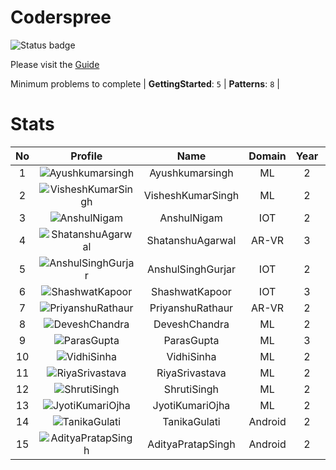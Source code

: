 
Coderspree
==========


![Status badge](https://github.com/InnogeeksOrganization/coderspree/actions/workflows/checkSubmission.yml/badge.svg)  


Please visit the [Guide](./Guide/README.md)  


Minimum problems to complete | **GettingStarted**: `5` | **Patterns**: `8` |   

# Stats
  

|No|Profile|Name|Domain|Year|Solved|
| :---: | :---: | :---: | :---: | :---: | :---: |
|1|![Ayushkumarsingh](https://avatars.githubusercontent.com/u/84376218?v=4&s=100)|Ayushkumarsingh|ML|2|35|
|2|![VisheshKumarSingh](https://avatars.githubusercontent.com/u/47525494?v=4&s=100)|VisheshKumarSingh|ML|2|34|
|3|![AnshulNigam](https://avatars.githubusercontent.com/u/74321084?v=4&s=100)|AnshulNigam|IOT|2|30|
|4|![ShatanshuAgarwal](https://avatars.githubusercontent.com/u/63258511?v=4&s=100)|ShatanshuAgarwal|AR-VR|3|29|
|5|![AnshulSinghGurjar](https://avatars.githubusercontent.com/u/90499262?v=4&s=100)|AnshulSinghGurjar|IOT|2|29|
|6|![ShashwatKapoor](https://avatars.githubusercontent.com/u/74201117?v=4&s=100)|ShashwatKapoor|IOT|3|27|
|7|![PriyanshuRathaur](https://avatars.githubusercontent.com/u/86730388?v=4&s=100)|PriyanshuRathaur|AR-VR|2|24|
|8|![DeveshChandra](https://avatars.githubusercontent.com/u/84376218?v=4&s=100)|DeveshChandra|ML|2|24|
|9|![ParasGupta](https://avatars.githubusercontent.com/u/60445527?v=4&s=100)|ParasGupta|ML|3|20|
|10|![VidhiSinha](https://avatars.githubusercontent.com/u/83163944?v=4&s=100)|VidhiSinha|ML|2|19|
|11|![RiyaSrivastava](https://avatars.githubusercontent.com/u/84376218?v=4&s=100)|RiyaSrivastava|ML|2|18|
|12|![ShrutiSingh](https://avatars.githubusercontent.com/u/82566938?v=4&s=100)|ShrutiSingh|ML|2|17|
|13|![JyotiKumariOjha](https://avatars.githubusercontent.com/u/84376218?v=4&s=100)|JyotiKumariOjha|ML|2|15|
|14|![TanikaGulati](https://avatars.githubusercontent.com/u/84376218?v=4&s=100)|TanikaGulati|Android|2|15|
|15|![AdityaPratapSingh](https://avatars.githubusercontent.com/u/84376218?v=4&s=100)|AdityaPratapSingh|Android|2|14|
